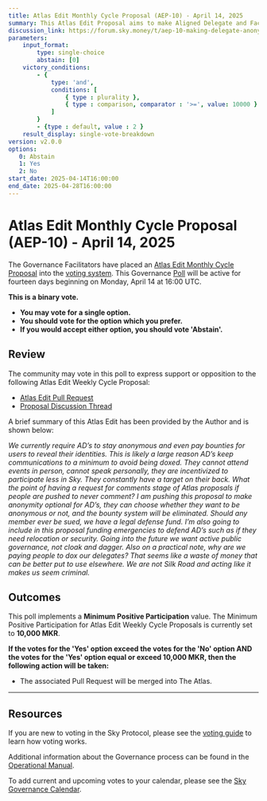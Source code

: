 ```yaml
---
title: Atlas Edit Monthly Cycle Proposal (AEP-10) - April 14, 2025
summary: This Atlas Edit Proposal aims to make Aligned Delegate and Facilitator anonymity optional.
discussion_link: https://forum.sky.money/t/aep-10-making-delegate-anonymity-optional/26205
parameters:
    input_format:
        type: single-choice
        abstain: [0]
    victory_conditions:
        - {
            type: 'and',
            conditions: [
                { type : plurality },
                { type : comparison, comparator : '>=', value: 10000 }
            ]
        }
        - {type : default, value : 2 }
    result_display: single-vote-breakdown
version: v2.0.0
options:
   0: Abstain
   1: Yes
   2: No
start_date: 2025-04-14T16:00:00
end_date: 2025-04-28T16:00:00
---
```

# Atlas Edit Monthly Cycle Proposal (AEP-10) - April 14, 2025

The Governance Facilitators have placed an [Atlas Edit Monthly Cycle Proposal](https://sky-atlas.powerhouse.io/#A.1.10.2_Atlas_Edit_Monthly_Cycle-430185a5-fa5d-4664-89cf-21c9e6cfc109|0db3326e) into the [voting system](https://vote.makerdao.com/polling). This Governance [Poll](https://sky-atlas.powerhouse.io/#A.1.9.2_Atlas_Edit_Weekly_Cycle-4a8ad9ad-5c5d-4994-9b46-f04c0e61ce59%7C0db30308) will be active for fourteen days beginning on Monday, April 14 at 16:00 UTC.

**This is a binary vote.**

- **You may vote for a single option.**
- **You should vote for the option which you prefer.**
- **If you would accept either option, you should vote 'Abstain'.**

## Review

The community may vote in this poll to express support or opposition to the following Atlas Edit Weekly Cycle Proposal:

- [Atlas Edit Pull Request](https://github.com/makerdao/next-gen-atlas/pull/81)
- [Proposal Discussion Thread](https://forum.sky.money/t/aep-10-making-delegate-anonymity-optional/26205)

A brief summary of this Atlas Edit has been provided by the Author and is shown below:

*We currently require AD’s to stay anonymous and even pay bounties for users to reveal their identities. This is likely a large reason AD’s keep communications to a minimum to avoid being doxed. They cannot attend events in person, cannot speak personally, they are incentivized to participate less in Sky. They constantly have a target on their back. What the point of having a request for comments stage of Atlas proposals if people are pushed to never comment? I am pushing this proposal to make anonymity optional for AD’s, they can choose whether they want to be anonymous or not, and the bounty system will be eliminated. Should any member ever be sued, we have a legal defense fund. I’m also going to include in this proposal funding emergencies to defend AD’s such as if they need relocation or security. Going into the future we want active public governance, not cloak and dagger. Also on a practical note, why are we paying people to dox our delegates? That seems like a waste of money that can be better put to use elsewhere. We are not Silk Road and acting like it makes us seem criminal.*

## Outcomes

This poll implements a **Minimum Positive Participation** value. The Minimum Positive Participation for Atlas Edit Weekly Cycle Proposals is currently set to **10,000 MKR**.

**If the votes for the 'Yes' option exceed the votes for the 'No' option AND the votes for the 'Yes' option equal or exceed 10,000 MKR, then the following action will be taken:**

- The associated Pull Request will be merged into The Atlas.

---

## Resources

If you are new to voting in the Sky Protocol, please see the [voting guide](https://manual.makerdao.com/governance/voting-in-makerdao/on-chain-governance) to learn how voting works.

Additional information about the Governance process can be found in the [Operational Manual](https://manual.makerdao.com).

To add current and upcoming votes to your calendar, please see the [Sky Governance Calendar](https://manual.makerdao.com/makerdao/calendars/governance-calendar).
